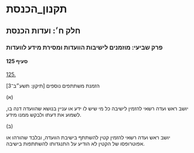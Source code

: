 # תקנון_הכנסת

## חלק ח׳: ועדות הכנסת

### פרק שביעי: מוזמנים לישיבות הוועדות ומסירת מידע לוועדות

#### סעיף 125

[125.](https://he.wikisource.org/wiki/תקנון_הכנסת#s_yp_125)

הזמנת משתתפים נוספים [תיקון: תשע״ב־3]

(א)

יושב ראש ועדה רשאי להזמין לישיבה כל מי שיש לו ידע או עניין בנושא שהוועדה דנה בו, לשמוע את דעתו ולבקש ממנו מידע.

(ב)

יושב ראש ועדה רשאי להזמין קטין להשתתף בישיבת הוועדה, ובלבד שהורהו או אפוטרופסו של הקטין לא הודיע על התנגדותו להשתתפות בישיבה.